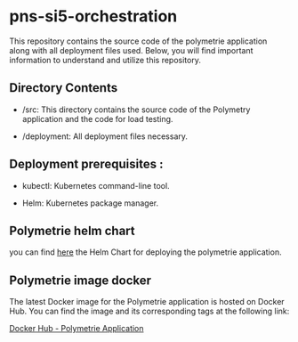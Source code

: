 # pns-si5-orchestration
This repository contains the source code of the polymetrie application along with all deployment files used. Below, you will find important information to understand and utilize this repository.

## Directory Contents
* /src: This directory contains the source code of the Polymetry application and the code for load testing.

* /deployment: All deployment files necessary.
 ## Deployment prerequisites :
* kubectl: Kubernetes command-line tool.

* Helm: Kubernetes package manager.
## Polymetrie helm chart
you can find [here](https://github.com/sourour9/Helm-Chart-Polymetrie/tree/main) the Helm Chart for deploying the polymetrie application.

## Polymetrie image docker 
The latest Docker image for the Polymetrie application is hosted on Docker Hub. You can find the image and its corresponding tags at the following link:

[Docker Hub - Polymetrie Application](https://hub.docker.com/r/hamza125/polymetrie-increment/tags)
